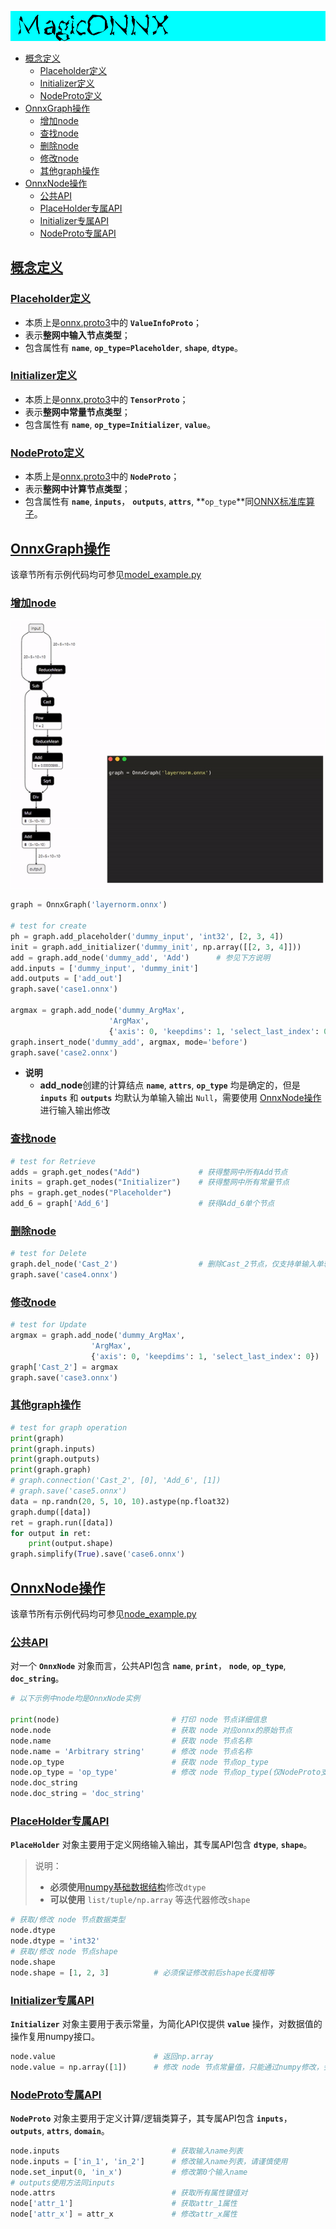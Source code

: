 ![logo](./image/logo.png)
- [概念定义](#概念定义)
  - [Placeholder定义](#placeholder定义)
  - [Initializer定义](#initializer定义)
  - [NodeProto定义](#nodeproto定义)
- [OnnxGraph操作](#onnxgraph操作)
  - [增加node](#增加node)
  - [查找node](#查找node)
  - [删除node](#删除node)
  - [修改node](#修改node)
  - [其他graph操作](#其他graph操作)
- [OnnxNode操作](#onnxnode操作)
  - [公共API](#公共api)
  - [PlaceHolder专属API](#placeholder专属api)
  - [Initializer专属API](#initializer专属api)
  - [NodeProto专属API](#nodeproto专属api)

## [概念定义](#概念定义)
### [Placeholder定义](#Placeholder定义)
- 本质上是[onnx.proto3](https://github.com/onnx/onnx/blob/master/onnx/onnx.proto3)中的 **`ValueInfoProto`**；
- 表示**整网中输入节点类型**；
- 包含属性有 **`name`**, **`op_type=Placeholder`**, **`shape`**, **`dtype`**。
### [Initializer定义](#Initializer定义)
- 本质上是[onnx.proto3](https://github.com/onnx/onnx/blob/master/onnx/onnx.proto3)中的 **`TensorProto`**；
- 表示**整网中常量节点类型**；
- 包含属性有 **`name`**, **`op_type=Initializer`**, **`value`**。
### [NodeProto定义](#NodeProto定义)
- 本质上是[onnx.proto3](https://github.com/onnx/onnx/blob/master/onnx/onnx.proto3)中的 **`NodeProto`**；
- 表示**整网中计算节点类型**；
- 包含属性有 **`name`**, **`inputs`**， **`outputs`**, **`attrs`**, **`op_type`**同[ONNX标准库算子](https://github.com/onnx/onnx/blob/master/docs/Operators.md)。

## [OnnxGraph操作](#OnnxGraph操作)
该章节所有示例代码均可参见[model_example.py](../test/model_example.py)
### [增加node](#增加node)
![动画演示](../image/create.gif)
```python
graph = OnnxGraph('layernorm.onnx')

# test for create
ph = graph.add_placeholder('dummy_input', 'int32', [2, 3, 4])
init = graph.add_initializer('dummy_init', np.array([[2, 3, 4]]))
add = graph.add_node('dummy_add', 'Add')      # 参见下方说明
add.inputs = ['dummy_input', 'dummy_init']
add.outputs = ['add_out']
graph.save('case1.onnx')

argmax = graph.add_node('dummy_ArgMax',
                      'ArgMax',
                      {'axis': 0, 'keepdims': 1, 'select_last_index': 0})
graph.insert_node('dummy_add', argmax, mode='before')
graph.save('case2.onnx')
```
- **说明**
  - **add_node**创建的计算结点 **`name`**, **`attrs`**, **`op_type`** 均是确定的，但是 **`inputs`** 和 **`outputs`** 均默认为单输入输出 `Null`，需要使用 [OnnxNode操作](#onnxnode操作) 进行输入输出修改
### [查找node](#查找node)
```python
# test for Retrieve
adds = graph.get_nodes("Add")             # 获得整网中所有Add节点
inits = graph.get_nodes("Initializer")    # 获得整网中所有常量节点
phs = graph.get_nodes("Placeholder")
add_6 = graph['Add_6']                    # 获得Add_6单个节点
```
### [删除node](#删除node)
```python
# test for Delete
graph.del_node('Cast_2')                  # 删除Cast_2节点，仅支持单输入单输出节点
graph.save('case4.onnx')
```
### [修改node](#修改node)
```python
# test for Update
argmax = graph.add_node('dummy_ArgMax',
                  'ArgMax',
                  {'axis': 0, 'keepdims': 1, 'select_last_index': 0})
graph['Cast_2'] = argmax
graph.save('case3.onnx')
```
### [其他graph操作](#其他graph操作)
```python
# test for graph operation
print(graph)
print(graph.inputs)
print(graph.outputs)
print(graph.graph)
# graph.connection('Cast_2', [0], 'Add_6', [1])
# graph.save('case5.onnx')
data = np.randn(20, 5, 10, 10).astype(np.float32)
graph.dump([data])
ret = graph.run([data])
for output in ret:
    print(output.shape)
graph.simplify(True).save('case6.onnx')
```
## [OnnxNode操作](#OnnxNode操作)
该章节所有示例代码均可参见[node_example.py](../test/node_example.py)
### [公共API](#公共API)
对一个 **`OnnxNode`** 对象而言，公共API包含 **`name`**, **`print`**， **`node`**, **`op_type`**, **`doc_string`**。
```python
# 以下示例中node均是OnnxNode实例

print(node)                         # 打印 node 节点详细信息
node.node                           # 获取 node 对应onnx的原始节点
node.name                           # 获取 node 节点名称
node.name = 'Arbitrary string'      # 修改 node 节点名称
node.op_type                        # 获取 node 节点op_type
node.op_type = 'op_type'            # 修改 node 节点op_type(仅NodeProto支持)
node.doc_string
node.doc_string = 'doc_string'
```
### [PlaceHolder专属API](#PlaceHolder专属API)
**`PlaceHolder`** 对象主要用于定义网络输入输出，其专属API包含 **`dtype`**, **`shape`**。
> 说明：
> - **必须使用**[numpy基础数据结构](https://numpy.org/doc/stable/user/basics.types.html)修改`dtype`
> - **可以使用** `list/tuple/np.array` 等迭代器修改`shape`
```python
# 获取/修改 node 节点数据类型
node.dtype
node.dtype = 'int32'
# 获取/修改 node 节点shape
node.shape 
node.shape = [1, 2, 3]          # 必须保证修改前后shape长度相等
```
### [Initializer专属API](#Initializer专属API)
**`Initializer`** 对象主要用于表示常量，为简化API仅提供 **`value`** 操作，对数据值的操作复用numpy接口。
```python
node.value                      # 返回np.array
node.value = np.array([1])      # 修改 node 节点常量值，只能通过numpy修改，会丢失doc_string信息
```
### [NodeProto专属API](#NodeProto专属API)
**`NodeProto`** 对象主要用于定义计算/逻辑类算子，其专属API包含 **`inputs`**， **`outputs`**, **`attrs`**, **`domain`**。
```python
node.inputs                         # 获取输入name列表
node.inputs = ['in_1', 'in_2']      # 修改输入name列表，请谨慎使用
node.set_input(0, 'in_x')           # 修改第0个输入name
# outputs使用方法同inputs
node.attrs                          # 获取所有属性键值对
node['attr_1']                      # 获取attr_1属性
node['attr_x'] = attr_x             # 修改attr_x属性
```
